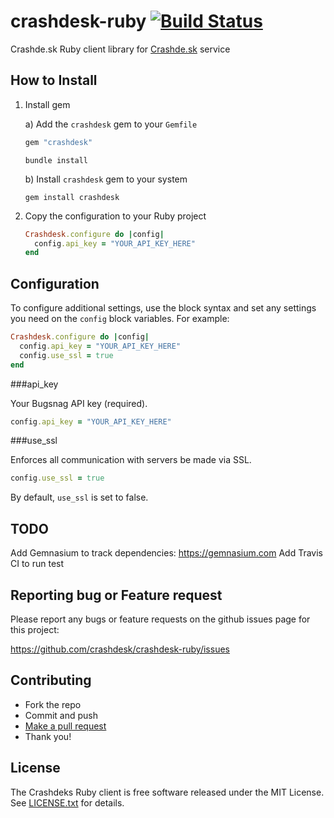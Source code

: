 crashdesk-ruby [![Build Status](https://secure.travis-ci.org/crashdesk/crashdesk-ruby.png?branch=master)](http://travis-ci.org/crashdesk/crashdesk-ruby)
==============

Crashde.sk Ruby client library for [Crashde.sk](http://crashde.sk) service

How to Install
--------------

1. Install gem 
  
    a) Add the `crashdesk` gem to your `Gemfile`

      ```ruby
      gem "crashdesk"
      ```

      ```shell
      bundle install
      ```

    b) Install `crashdesk` gem to your system

      ```shell
      gem install crashdesk
      ```

3.  Copy the configuration to your Ruby project

    ```ruby
    Crashdesk.configure do |config|
      config.api_key = "YOUR_API_KEY_HERE"
    end
    ```

Configuration
-------------

To configure additional settings, use the block syntax and set any
settings you need on the `config` block variables. For example:

```ruby
Crashdesk.configure do |config|
  config.api_key = "YOUR_API_KEY_HERE"
  config.use_ssl = true
end
```

###api_key

Your Bugsnag API key (required).

```ruby
config.api_key = "YOUR_API_KEY_HERE"
```

###use_ssl

Enforces all communication with servers be made via SSL.

```ruby
config.use_ssl = true
```

By default, `use_ssl` is set to false.

TODO
----
Add Gemnasium to track dependencies: https://gemnasium.com
Add Travis CI to run test

Reporting bug or Feature request
--------------------------------

Please report any bugs or feature requests on the github issues page for this
project:

<https://github.com/crashdesk/crashdesk-ruby/issues>


Contributing
------------

-   Fork the repo
-   Commit and push
-   [Make a pull request](https://help.github.com/articles/using-pull-requests)
-   Thank you!


License
-------

The Crashdeks Ruby client is free software released under the MIT License. 
See [LICENSE.txt](https://github.com/crashdesk/crashdesk-ruby/blob/master/MIT_LICENSE) for details.

